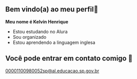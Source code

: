## Bem vindo(a) ao meu perfil🌻


**Meu nome é Kelvin Henrique** 


- Estou estudando no Alura
- Sou organizado
- Estou aprendendo a linguagem inglesa
  
 ## Você pode entrar em contato comigo 📧
  
00001100980052sp@al.educacao.sp.gov.br

